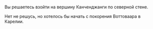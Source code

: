 ﻿Вы решаетесь взойти на вершину Канченджанги по северной стене.

Нет не решусь, но хотелось бы начать с покорения Воттоваара в Карелии.